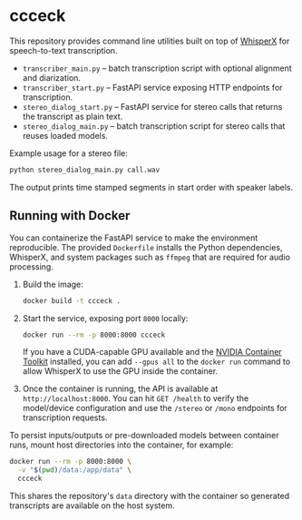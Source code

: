 # ccceck

This repository provides command line utilities built on top of [WhisperX](https://github.com/m-bain/whisperX) for speech-to-text transcription.

* `transcriber_main.py` – batch transcription script with optional alignment and diarization.
* `transcriber_start.py` – FastAPI service exposing HTTP endpoints for transcription.
* `stereo_dialog_start.py` – FastAPI service for stereo calls that returns the transcript as plain text.
* `stereo_dialog_main.py` – batch transcription script for stereo calls that reuses loaded models.

Example usage for a stereo file:

```bash
python stereo_dialog_main.py call.wav
```

The output prints time stamped segments in start order with speaker labels.

## Running with Docker

You can containerize the FastAPI service to make the environment reproducible. The
provided `Dockerfile` installs the Python dependencies, WhisperX, and system
packages such as `ffmpeg` that are required for audio processing.

1. Build the image:

   ```bash
   docker build -t ccceck .
   ```

2. Start the service, exposing port `8000` locally:

   ```bash
   docker run --rm -p 8000:8000 ccceck
   ```

   If you have a CUDA-capable GPU available and the [NVIDIA Container Toolkit](https://docs.nvidia.com/datacenter/cloud-native/container-toolkit/overview.html)
   installed, you can add `--gpus all` to the `docker run` command to allow
   WhisperX to use the GPU inside the container.

3. Once the container is running, the API is available at `http://localhost:8000`.
   You can hit `GET /health` to verify the model/device configuration and use the
   `/stereo` or `/mono` endpoints for transcription requests.

To persist inputs/outputs or pre-downloaded models between container runs, mount
host directories into the container, for example:

```bash
docker run --rm -p 8000:8000 \
  -v "$(pwd)/data:/app/data" \
  ccceck
```

This shares the repository's `data` directory with the container so generated
transcripts are available on the host system.
